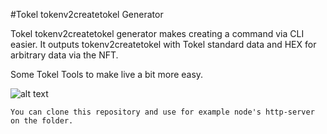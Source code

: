 #Tokel tokenv2createtokel Generator

Tokel tokenv2createtokel generator makes creating a command via CLI easier. It outputs tokenv2createtokel with Tokel standard data and HEX for arbitrary data via the NFT.

Some Tokel Tools to make live a bit more easy.

![alt text](https://github.com/SamanthaLoeve/Toolks/blob/main/toolks.png)

```
You can clone this repository and use for example node's http-server on the folder.
```
